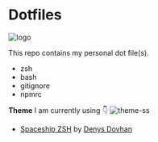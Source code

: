# Dotfiles

![logo](https://dotfiles.github.io/images/dotfiles-logo.png)

This repo contains my personal dot file(s).

- zsh
- bash
- gitignore
- npmrc

**Theme** I am currently using 👇
![theme-ss](https://api.getmakerlog.com/media/uploads/tasks/2018/11/26/Screenshot_2018-11-26_at_12.17.09_PM.png)

- [Spaceship ZSH](https://github.com/denysdovhan/spaceship-prompt) by [Denys Dovhan](https://github.com/denysdovhan)
